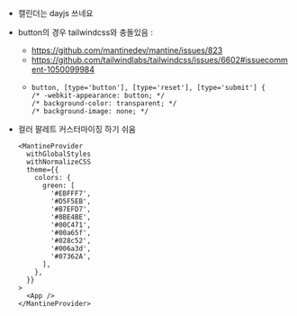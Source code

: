 - 캘린더는 dayjs 쓰네요
- button의 경우 tailwindcss와 충돌있음 :

  - https://github.com/mantinedev/mantine/issues/823
  - https://github.com/tailwindlabs/tailwindcss/issues/6602#issuecomment-1050099984
  - ```
    button, [type='button'], [type='reset'], [type='submit'] {
    /* -webkit-appearance: button; */
    /* background-color: transparent; */
    /* background-image: none; */
    ```

- 컬러 팔레트 커스터마이징 하기 쉬움
  ```tsx
  <MantineProvider
    withGlobalStyles
    withNormalizeCSS
    theme={{
      colors: {
        green: [
          '#EBFFF7',
          '#D5F5EB',
          '#B7EFD7',
          '#8BE4BE',
          '#00C471',
          '#00a65f',
          '#028c52',
          '#006a3d',
          '#07362A',
        ],
      },
    }}
  >
    <App />
  </MantineProvider>
  ```
